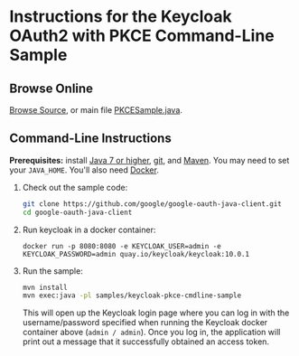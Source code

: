 # Instructions for the Keycloak OAuth2 with PKCE Command-Line Sample

## Browse Online

[Browse Source][browse-source], or main file [PKCESample.java][main-source].

## Command-Line Instructions

**Prerequisites:** install [Java 7 or higher][install-java], [git][install-git], and
[Maven][install-maven]. You may need to set your `JAVA_HOME`. 
You'll also need [Docker][install-docker].

1. Check out the sample code:

    ```bash
    git clone https://github.com/google/google-oauth-java-client.git
    cd google-oauth-java-client
    ```

2. Run keycloak in a docker container:

   ```
   docker run -p 8080:8080 -e KEYCLOAK_USER=admin -e KEYCLOAK_PASSWORD=admin quay.io/keycloak/keycloak:10.0.1 
   ```

3. Run the sample:

    ```bash
    mvn install
    mvn exec:java -pl samples/keycloak-pkce-cmdline-sample
    ```
   
   This will open up the Keycloak login page where you can log in with the username/password specified
   when running the Keycloak docker container above (`admin / admin`). Once you log in, the application
   will print out a message that it successfully obtained an access token.

[browse-source]: https://github.com/google/google-oauth-java-client/tree/dev/samples/keycloak-pkce-cmdline-sample
[main-source]: https://github.com/google/google-oauth-java-client/blob/dev/samples/keycloak-pkce-cmdline-sample/src/main/java/com/google/api/services/samples/keycloak/cmdline/PKCESample.java
[install-java]: https://java.com/
[install-git]: https://git-scm.com
[install-maven]: https://maven.apache.org
[install-docker]: https://docs.docker.com/get-docker/